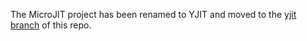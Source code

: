 The MicroJIT project has been renamed to YJIT and moved to the [yjit branch](https://github.com/Shopify/ruby/tree/yjit) of this repo.